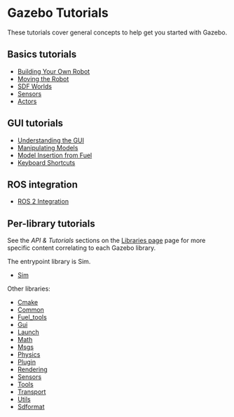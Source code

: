 # Gazebo Tutorials

These tutorials cover general concepts to help get you started with Gazebo.

## Basics tutorials

* [Building Your Own Robot](building_robot)
* [Moving the Robot](moving_robot)
* [SDF Worlds](sdf_worlds)
* [Sensors](sensors)
* [Actors](actors)

## GUI tutorials

* [Understanding the GUI](gui)
* [Manipulating Models](manipulating_models)
* [Model Insertion from Fuel](fuel_insert)
* [Keyboard Shortcuts](hotkeys)

## ROS integration

* [ROS 2 Integration](ros2_integration)

## Per-library tutorials

See the *API & Tutorials* sections on the [Libraries page](/libs) page for more specific content correlating to each Gazebo library.

The entrypoint library is Sim.
- [Sim](/api/sim/8/tutorials.html)

Other libraries:
- [Cmake](/api/cmake/3/tutorials.html)
- [Common](/api/common/5/tutorials.html)
- [Fuel_tools](/api/fuel_tools/9/tutorials.html)
- [Gui](/api/gui/8/tutorials.html)
- [Launch](/api/launch/7/tutorials.html)
- [Math](/api/math/7/tutorials.html)
- [Msgs](/api/msgs/10/tutorials.html)
- [Physics](/api/physics/7/tutorials.html)
- [Plugin](/api/plugin/2/tutorials.html)
- [Rendering](/api/rendering/8/tutorials.html)
- [Sensors](/api/sensors/8/tutorials.html)
- [Tools](/api/tools/2/tutorials.html)
- [Transport](/api/transport/13/tutorials.html)
- [Utils](/api/utils/2/tutorials.html)
- [Sdformat](/api/sdformat/13/)
